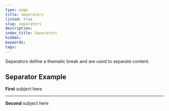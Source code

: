 ```yaml
---
type: page
title: Separators
listed: true
slug: separators
description: 
index_title: Separators
hidden: 
keywords: 
tags: 
---
```


Separators define a thematic break and are used to separate content.

## Separator Example

**First** subject here

---

**Second** subject here